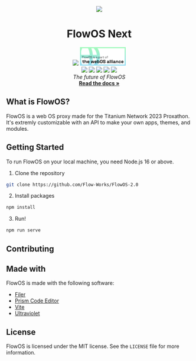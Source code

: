 <div align="center">
  <img src="https://raw.githubusercontent.com/Flow-Works/FlowOS-2.0/master/src/assets/flow.png" width="100px">
 
  # FlowOS Next

  <img src="https://cdn.rawgit.com/standard/standard/master/badge.svg" height="50">
  <img src="./src/assets/badge.png" height="50"><br/>

  <img src="https://img.shields.io/github/stars/flow-works/flowos-2.0?style=for-the-badge" />
  <img src="https://img.shields.io/github/issues-pr/flow-works/flowos-2.0?style=for-the-badge" />
  <img src="https://img.shields.io/github/forks/flow-works/flowos-2.0?style=for-the-badge&color=orange" />
  <img src="https://img.shields.io/github/commit-activity/t/Flow-Works/FlowOS-2.0?style=for-the-badge&color=violet" />
  <img src="https://img.shields.io/github/actions/workflow/status/flow-works/flowos-2.0/build.yml?style=for-the-badge" />

  <br>
  <i>The future of FlowOS</i>
  <br>
  <a href="https://docs.flow-works.me"><strong>Read the docs »</strong></a>
  <br>
  
</div>

## What is FlowOS?

FlowOS is a web OS proxy made for the Titanium Network 2023 Proxathon. It's extremly customizable with an API to make your own apps, themes, and modules.

## Getting Started

To run FlowOS on your local machine, you need Node.js 16 or above. 

1. Clone the repository
```bash
git clone https://github.com/Flow-Works/FlowOS-2.0
```
2. Install packages
```bash
npm install
```
3. Run!
```bash
npm run serve
```
## Contributing


## Made with
FlowOS is made with the following software:
* [Filer](https://github.com/filerjs/filer)
* [Prism Code Editor](https://github.com/FIameCaster/prism-code-editor)
* [Vite](https://vitejs.dev)
* [Ultraviolet](https://github.com/titaniumnetwork-dev/ultraviolet)

## License
FlowOS is licensed under the MIT license. See the `LICENSE` file for more information.

